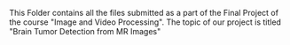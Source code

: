 This Folder contains all the files submitted as a part of the Final Project of the course "Image and Video Processing". The topic of our project is titled "Brain Tumor Detection from MR Images"
